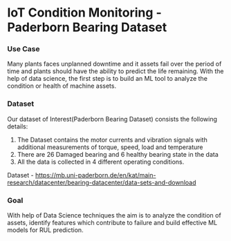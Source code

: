 # IoT Condition Monitoring - Paderborn Bearing Dataset 

### Use Case

Many plants faces unplanned downtime and it assets fail over the period of time and plants should have the ability to predict the life remaining. 
With the help of data science, the first step is to build an ML tool to analyze the condition or health of machine assets.

### Dataset

Our dataset of Interest(Paderborn Bearing Dataset) consists the following details:

1. The Dataset contains the motor currents and vibration signals with additional measurements of torque, speed, load and temperature
2. There are 26 Damaged bearing and 6 healthy bearing state in the data
3. All the data is collected in 4 different operating conditions.

Dataset - https://mb.uni-paderborn.de/en/kat/main-research/datacenter/bearing-datacenter/data-sets-and-download

### Goal

With help of Data Science techniques the aim is to analyze the condition of assets, identify features which contribute to failure and build effective ML models for RUL prediction.

